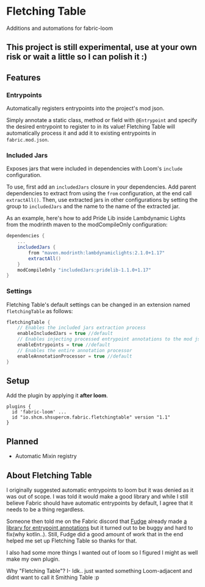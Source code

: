 # Fletching Table
Additions and automations for fabric-loom

## This project is still experimental, use at your own risk or wait a little so I can polish it :)

## Features
### Entrypoints
Automatically registers entrypoints into the project's mod json.

Simply annotate a static class, method or field with `@Entrypoint` and specify the desired entrypoint to register to in its value!
Fletching Table will automatically process it and add it to existing entrypoints in `fabric.mod.json`.

### Included Jars
Exposes jars that were included in dependencies with Loom's `include` configuration.

To use, first add an `includedJars` closure in your dependencies. 
Add parent dependencies to extract from using the `from` configuration, at the end call `extractAll()`.
Then, use extracted jars in other configurations by setting the group to `includedJars` and the name to the name of the extracted jar.

As an example, here's how to add Pride Lib inside Lambdynamic Lights from the modrinth maven to the modCompileOnly configuration:
```groovy
dependencies {
    ...
    includedJars {
        from "maven.modrinth:lambdynamiclights:2.1.0+1.17"
        extractAll()
    }
    modCompileOnly "includedJars:pridelib-1.1.0+1.17"
}
```

### Settings
Fletching Table's default settings can be changed in an extension named `fletchingTable` as follows:
```groovy
fletchingTable {
    // Enables the included jars extraction process
    enableIncludedJars = true //default
    // Enables injecting processed entrypoint annotations to the mod json
    enableEntrypoints = true //default
    // Enables the entire annotation processor
    enableAnnotationProcessor = true //default
}
```


## Setup
Add the plugin by applying it **after loom**.
```
plugins {
  id 'fabric-loom' ...
  id "io.shcm.shsupercm.fabric.fletchingtable" version "1.1"
}
```

## Planned
 - Automatic Mixin registry

## About Fletching Table
I originally suggested automatic entrypoints to loom but it was denied as it was out of scope. I was told it would make a good library and while I still believe Fabric should have automatic entrypoints by default, I agree that it needs to be a thing regardless.

Someone then told me on the Fabric discord that [Fudge](https://github.com/natanfudge) already made [a library for entrypoint annotations](https://github.com/natanfudge/AutoFabric) but it turned out to be buggy and hard to fix(why kotlin..).
Still, Fudge did a good amount of work that in the end helped me set up Fletching Table so thanks for that.

I also had some more things I wanted out of loom so I figured I might as well make my own plugin.

Why "Fletching Table"?
I- Idk.. just wanted something Loom-adjacent and didnt want to call it Smithing Table :p
